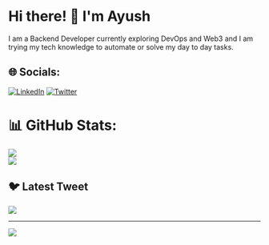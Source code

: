 # Hi there! 👋 I'm Ayush
I am a Backend Developer currently exploring DevOps and Web3 and I am trying my tech knowledge to automate or solve my day to day tasks.


## 🌐 Socials:
[![LinkedIn](https://img.shields.io/badge/LinkedIn-%230077B5.svg?logo=linkedin&logoColor=white)]([https://linkedin.com/in/tahera-alam](https://linkedin.com/in/ayushagrawal0x17)) [![Twitter](https://img.shields.io/badge/Twitter-%231DA1F2.svg?logo=Twitter&logoColor=white)](https://twitter.com/lucifer0x17) 

[//]: <> (Add tech stack later)
# 📊 GitHub Stats:
![](https://github-readme-stats.vercel.app/api?username=lucifer0x17&theme=dark)<br/>
![](https://github-readme-streak-stats.herokuapp.com/?user=lucifer0x17&theme=dark)<br/>

## 🐦 Latest Tweet
[![](https://gtce.itsvg.in/api?username=lucifer0x17)](https://github.com/VishwaGauravIn/github-twitter-card-embed)

---
[![](https://visitcount.itsvg.in/api?id=lucifer0x17&icon=0&color=0)](https://visitcount.itsvg.in)

<!-- Proudly created with GPRM ( https://gprm.itsvg.in ) -->
